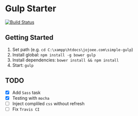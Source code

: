 # Gulp Starter
[![Build Status](https://travis-ci.org/jojoee/gulp-starter.svg)](https://travis-ci.org/jojoee/gulp-starter)

## Getting Started
1. Set path (e.g. `cd C:\xampp\htdocs\jojoee.com\simple-gulp`)
2. Install global: `npm install -g bower gulp`
3. Install dependencies: `bower install && npm install`
4. Start: `gulp`

## TODO
- [x] Add `Sass` task
- [x] Testing with `mocha`
- [ ] Inject compliled `css` without refresh
- [ ] Fix `Travis CI`
